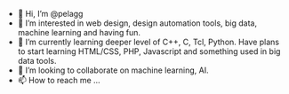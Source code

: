 - 👋 Hi, I’m @pelagg
- 👀 I’m interested in web design, design automation tools, big data, machine learning and having fun.
- 🌱 I’m currently learning deeper level of C++, C, Tcl, Python. Have plans to start learning HTML/CSS, PHP, Javascript and something used in big data tools.   
- 💞️ I’m looking to collaborate on machine learning, AI.
- 📫 How to reach me ...

<!---
pelagg/pelagg is a ✨ special ✨ repository because its `README.md` (this file) appears on your GitHub profile.
You can click the Preview link to take a look at your changes.
--->

